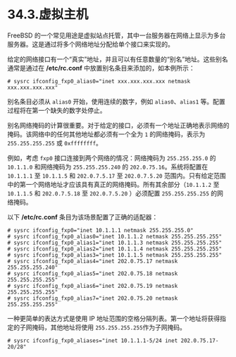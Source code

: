 # 34.3.虚拟主机

FreeBSD 的一个常见用途是虚拟站点托管，其中一台服务器在网络上显示为多台服务器。这是通过将多个网络地址分配给单个接口来实现的。

给定的网络接口有一个“真实”地址，并且可以有任意数量的“别名”地址。这些别名通常是通过在 **/etc/rc.conf** 中放置别名条目来添加的，如本例所示：

```shell
# sysrc ifconfig_fxp0_alias0="inet xxx.xxx.xxx.xxx netmask xxx.xxx.xxx.xxx"
```

别名条目必须从 `alias0` 开始，使用连续的数字，例如 `alias0`、`alias1` 等。配置过程将在第一个缺失的数字处停止。

别名网络掩码的计算很重要。对于给定的接口，必须有一个地址正确地表示网络的掩码。该网络中的任何其他地址都必须有一个全为 `1` 的网络掩码，表示为 `255.255.255.255` 或 `0xffffffff`。

例如，考虑 `fxp0` 接口连接到两个网络的情况：网络掩码为 `255.255.255.0` 的 `10.1.1.0` 和网络掩码为 `255.255.255.240` 的 `202.0.75.16`。系统将配置在 `10.1.1.1` 至 `10.1.1.5` 和 `202.0.7.5.17` 至 `202.0.7.5.20` 范围内。只有给定范围中的第一个网络地址才应该具有真正的网络掩码。所有其余部分（`10.1.1.2` 至 `10.1.1.5` 和 `202.0.7.5.18` 至 `202.0.7.5.20` ）必须配置 `255.255.255.255` 的网络掩码。

以下 **/etc/rc.conf** 条目为该场景配置了正确的适配器：

```shell
# sysrc ifconfig_fxp0="inet 10.1.1.1 netmask 255.255.255.0"
# sysrc ifconfig_fxp0_alias0="inet 10.1.1.2 netmask 255.255.255.255"
# sysrc ifconfig_fxp0_alias1="inet 10.1.1.3 netmask 255.255.255.255"
# sysrc ifconfig_fxp0_alias2="inet 10.1.1.4 netmask 255.255.255.255"
# sysrc ifconfig_fxp0_alias3="inet 10.1.1.5 netmask 255.255.255.255"
# sysrc ifconfig_fxp0_alias4="inet 202.0.75.17 netmask 255.255.255.240"
# sysrc ifconfig_fxp0_alias5="inet 202.0.75.18 netmask 255.255.255.255"
# sysrc ifconfig_fxp0_alias6="inet 202.0.75.19 netmask 255.255.255.255"
# sysrc ifconfig_fxp0_alias7="inet 202.0.75.20 netmask 255.255.255.255"
```

一种更简单的表达方式是使用 IP 地址范围的空格分隔列表。第一个地址将获得指定的子网掩码，其他地址将使用 `255.255.255.255`作为子网掩码。

```shell
# sysrc ifconfig_fxp0_aliases="inet 10.1.1.1-5/24 inet 202.0.75.17-20/28"
```
